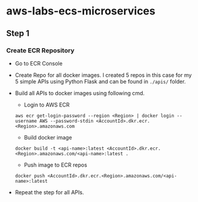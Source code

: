 ﻿# aws-labs-ecs-microservices

## Step 1
### Create ECR Repository
- Go to ECR Console
- Create Repo for all docker images. I created 5 repos in this case for my 5 simple APIs using Python Flask and can be found in `./apis/` folder.
- Build all APIs to docker images using following cmd.

  - Login to AWS ECR
  ~~~
  aws ecr get-login-password --region <Region> | docker login --username AWS --password-stdin <AccountId>.dkr.ecr.<Region>.amazonaws.com
  ~~~
  - Build docker image
  ~~~
  docker build -t <api-name>:latest <AccountId>.dkr.ecr.<Region>.amazonaws.com/<api-name>:latest .
  ~~~
  - Push image to ECR repos
  ~~~
  docker push <AccountId>.dkr.ecr.<Region>.amazonaws.com/<api-name>:latest
  ~~~
- Repeat the step for all APIs.
